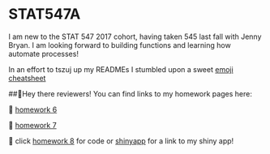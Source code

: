 # STAT547A

I am new to the STAT 547 2017 cohort, having taken 545 last fall with Jenny Bryan. I am looking forward to building functions and learning how automate processes! 

In an effort to tszuj up my READMEs I stumbled upon a sweet [emoji cheatsheet](https://www.webpagefx.com/tools/emoji-cheat-sheet/)


##:wave:Hey there reviewers! You can find links to my homework pages here:

:water_buffalo: [homework 6](https://github.com/emwest/STAT547A/tree/master/hw6)

:ram: [homework 7](https://github.com/emwest/STAT547A/tree/master/hw07)

:ox: click [homework 8](https://github.com/emwest/STAT547A/tree/master/hw08) for code or [shinyapp](https://emwest.shinyapps.io/Sample_for_STAT547_emwest_2017/) for a link to my shiny app!